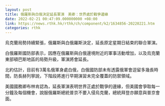```yaml
---
layout: post
title: 俄羅斯與白俄決定延長軍演　美卿：世界處於戰爭邊緣
date: 2022-02-21 00:47:09.000000000 +08:00
link: https://news.rthk.hk/rthk/ch/component/k2/1634856-20220221.htm
categories: rthk
---
```


烏克蘭局勢持續緊張，俄羅斯與白俄羅斯決定，延長原定星期日結束的聯合軍演。

白俄羅斯國防部表示，因應在俄羅斯與白俄邊境附近的軍事活動增加，以及烏克蘭東部頓巴斯地區的局勢升級，軍演將會延長。

北約估計，目前有3萬名俄軍身處白俄，白俄國防部未有透露俄軍會逗留多幾長時間，防長赫列寧說，下階段將進行早期演習未完全覆蓋的防禦領域。

美國國務卿布林肯認為，延長軍演表明世界正處於戰爭的邊緣，但美國會爭取每一分鐘及每個機會，說服俄羅斯總統普京不要入侵烏克蘭，總統拜登亦願意與普京會面。
